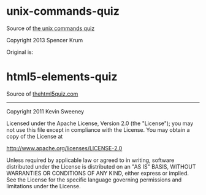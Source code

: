 unix-commands-quiz
==================

Source of [the unix commands quiz](http://web.cecs.pdx.edu/~nibz/unix_quiz)

Copyright 2013 Spencer Krum

Original is:

html5-elements-quiz
===================

Source of [thehtml5quiz.com](http://thehtml5quiz.com)

-----------------------------------------

Copyright 2011 Kevin Sweeney

Licensed under the Apache License, Version 2.0 (the "License");
you may not use this file except in compliance with the License.
You may obtain a copy of the License at

   http://www.apache.org/licenses/LICENSE-2.0

Unless required by applicable law or agreed to in writing, software
distributed under the License is distributed on an "AS IS" BASIS,
WITHOUT WARRANTIES OR CONDITIONS OF ANY KIND, either express or implied.
See the License for the specific language governing permissions and
limitations under the License.
